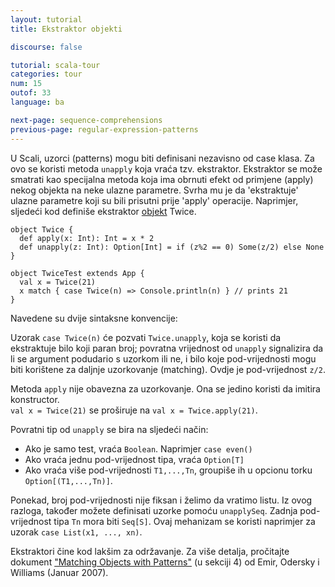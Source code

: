 ```yaml
---
layout: tutorial
title: Ekstraktor objekti

discourse: false

tutorial: scala-tour
categories: tour
num: 15
outof: 33
language: ba

next-page: sequence-comprehensions
previous-page: regular-expression-patterns
---
```


U Scali, uzorci (patterns) mogu biti definisani nezavisno od case klasa.
Za ovo se koristi metoda `unapply` koja vraća tzv. ekstraktor.
Ekstraktor se može smatrati kao specijalna metoda koja ima obrnuti efekt od primjene (apply) nekog objekta na neke ulazne parametre.
Svrha mu je da 'ekstraktuje' ulazne parametre koji su bili prisutni prije 'apply' operacije.
Naprimjer, sljedeći kod definiše ekstraktor [objekt](singleton-objects.html) Twice.

    object Twice {
      def apply(x: Int): Int = x * 2
      def unapply(z: Int): Option[Int] = if (z%2 == 0) Some(z/2) else None
    }
    
    object TwiceTest extends App {
      val x = Twice(21)
      x match { case Twice(n) => Console.println(n) } // prints 21
    }

Navedene su dvije sintaksne konvencije:

Uzorak `case Twice(n)` će pozvati `Twice.unapply`, koja se koristi da ekstraktuje bilo koji paran broj;
povratna vrijednost od `unapply` signalizira da li se argument podudario s uzorkom ili ne,
i bilo koje pod-vrijednosti mogu biti korištene za daljnje uzorkovanje (matching).
Ovdje je pod-vrijednost `z/2`.

Metoda `apply` nije obavezna za uzorkovanje. Ona se jedino koristi da imitira konstructor.  
`val x = Twice(21)` se proširuje na `val x = Twice.apply(21)`.

Povratni tip od `unapply` se bira na sljedeći način:

* Ako je samo test, vraća `Boolean`. Naprimjer `case even()`
* Ako vraća jednu pod-vrijednost tipa, vraća `Option[T]`
* Ako vraća više pod-vrijednosti `T1,...,Tn`, groupiše ih u opcionu torku `Option[(T1,...,Tn)]`.

Ponekad, broj pod-vrijednosti nije fiksan i želimo da vratimo listu.
Iz ovog razloga, također možete definisati uzorke pomoću `unapplySeq`.
Zadnja pod-vrijednost tipa `Tn` mora biti `Seq[S]`.
Ovaj mehanizam se koristi naprimjer za uzorak `case List(x1, ..., xn)`.

Ekstraktori čine kod lakšim za održavanje.
Za više detalja, pročitajte dokument 
["Matching Objects with Patterns"](https://infoscience.epfl.ch/record/98468/files/MatchingObjectsWithPatterns-TR.pdf) 
(u sekciji 4) od Emir, Odersky i Williams (Januar 2007).
